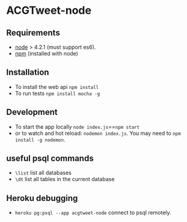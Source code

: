 # ACGTweet-node

## Requirements
- [node]() > 4.2.1 (must support es6).
- [npm]() (installed with node)

## Installation
 - To install the web api `npm install`
 - To run tests `npm install mocha -g`
 
## Development
- To start the app locally `node index.js`==`npm start`
- or to watch and hot reload: `nodemon index.js`. You may need to `npm install -g nodemon`.

## useful psql commands
- `\list` list all databases
- `\dt`   list all tables in the current database

## Heroku debugging
- `heroku pg:psql --app acgtweet-node` connect to psql remotely.